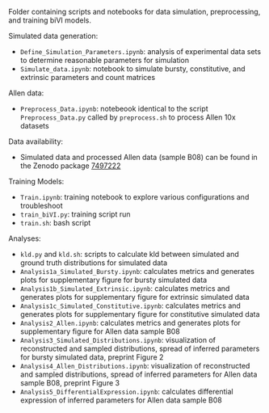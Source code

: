 Folder containing scripts and notebooks for data simulation, preprocessing, and training biVI models.


Simulated data generation:
* `Define_Simulation_Parameters.ipynb`: analysis of experimental data sets to determine reasonable parameters for simulation <br />
* `Simulate_data.ipynb`: notebook to simulate bursty, constitutive, and extrinsic parameters and count matrices <br />

Allen data:
* `Preprocess_Data.ipynb`: notebeook identical to the script `Preprocess_Data.py` called by `preprocess.sh` to process Allen 10x datasets

Data availability:
* Simulated data and processed Allen data (sample B08) can be found in the Zenodo package [7497222](https://zenodo.org/record/7497222)

Training Models:
* `Train.ipynb`: training notebook to explore various configurations and troubleshoot <br />
* `train_biVI.py`: training script run <br />
* `train.sh`: bash script <br />


Analyses:
* `kld.py` and `kld.sh`: scripts to calculate kld between simulated and ground truth distributions for simulated data <br />
* `Analysis1a_Simulated_Bursty.ipynb`: calculates metrics and generates plots for supplementary figure for bursty simulated data <br />
* `Analysis1b_Simulated_Extrinsic.ipynb`: calculates metrics and generates plots for supplementary figure for extrinsic simulated data <br />
* `Analysis1c_Simulated_Constitutive.ipynb`: calculates metrics and generates plots for supplementary figure for constitutive simulated data <br />
* `Analysis2_Allen.ipynb`: calculates metrics and generates plots for supplementary figure for Allen data sample B08 <br />
* `Analysis3_Simulated_Distributions.ipynb`: visualization of reconstructed and sampled distributions, spread of inferred parameters for bursty simulated data, preprint Figure 2 <br />
* `Analysis4_Allen_Distributions.ipynb`: visualization of reconstructed and sampled distributions, spread of inferred parameters for Allen data sample B08, preprint Figure 3 <br />
* `Analysis5_DifferentialExpression.ipynb`: calculates differential expression of inferred parameters for Allen data sample B08 <br />












